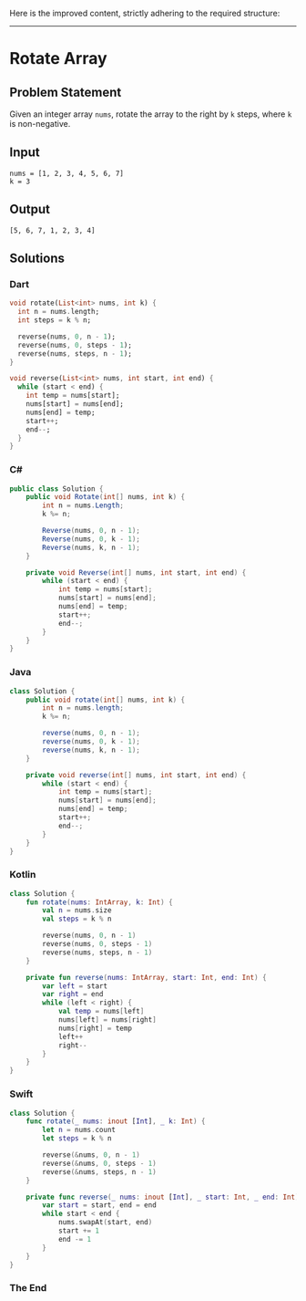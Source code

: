 Here is the improved content, strictly adhering to the required structure:

---

# Rotate Array

## Problem Statement

Given an integer array `nums`, rotate the array to the right by `k` steps, where `k` is non-negative.

## Input

```text
nums = [1, 2, 3, 4, 5, 6, 7]
k = 3
```

## Output

```text
[5, 6, 7, 1, 2, 3, 4]
```


## Solutions

### Dart

```dart
void rotate(List<int> nums, int k) {
  int n = nums.length;
  int steps = k % n;

  reverse(nums, 0, n - 1);
  reverse(nums, 0, steps - 1);
  reverse(nums, steps, n - 1);
}

void reverse(List<int> nums, int start, int end) {
  while (start < end) {
    int temp = nums[start];
    nums[start] = nums[end];
    nums[end] = temp;
    start++;
    end--;
  }
}
```


### C#

```csharp
public class Solution {
    public void Rotate(int[] nums, int k) {
        int n = nums.Length;
        k %= n;

        Reverse(nums, 0, n - 1);
        Reverse(nums, 0, k - 1);
        Reverse(nums, k, n - 1);
    }

    private void Reverse(int[] nums, int start, int end) {
        while (start < end) {
            int temp = nums[start];
            nums[start] = nums[end];
            nums[end] = temp;
            start++;
            end--;
        }
    }
}
```


### Java

```java
class Solution {
    public void rotate(int[] nums, int k) {
        int n = nums.length;
        k %= n;

        reverse(nums, 0, n - 1);
        reverse(nums, 0, k - 1);
        reverse(nums, k, n - 1);
    }

    private void reverse(int[] nums, int start, int end) {
        while (start < end) {
            int temp = nums[start];
            nums[start] = nums[end];
            nums[end] = temp;
            start++;
            end--;
        }
    }
}
```


### Kotlin

```kotlin
class Solution {
    fun rotate(nums: IntArray, k: Int) {
        val n = nums.size
        val steps = k % n

        reverse(nums, 0, n - 1)
        reverse(nums, 0, steps - 1)
        reverse(nums, steps, n - 1)
    }

    private fun reverse(nums: IntArray, start: Int, end: Int) {
        var left = start
        var right = end
        while (left < right) {
            val temp = nums[left]
            nums[left] = nums[right]
            nums[right] = temp
            left++
            right--
        }
    }
}
```


### Swift

```swift
class Solution {
    func rotate(_ nums: inout [Int], _ k: Int) {
        let n = nums.count
        let steps = k % n

        reverse(&nums, 0, n - 1)
        reverse(&nums, 0, steps - 1)
        reverse(&nums, steps, n - 1)
    }

    private func reverse(_ nums: inout [Int], _ start: Int, _ end: Int) {
        var start = start, end = end
        while start < end {
            nums.swapAt(start, end)
            start += 1
            end -= 1
        }
    }
}
```


### The End

